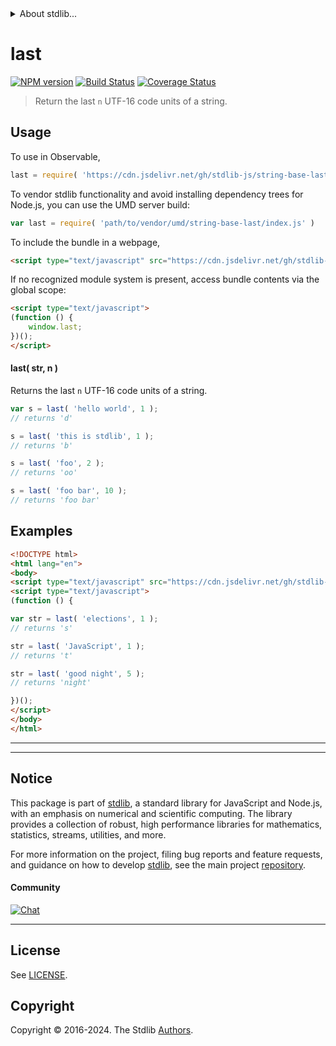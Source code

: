 <!--

@license Apache-2.0

Copyright (c) 2024 The Stdlib Authors.

Licensed under the Apache License, Version 2.0 (the "License");
you may not use this file except in compliance with the License.
You may obtain a copy of the License at

   http://www.apache.org/licenses/LICENSE-2.0

Unless required by applicable law or agreed to in writing, software
distributed under the License is distributed on an "AS IS" BASIS,
WITHOUT WARRANTIES OR CONDITIONS OF ANY KIND, either express or implied.
See the License for the specific language governing permissions and
limitations under the License.

-->


<details>
  <summary>
    About stdlib...
  </summary>
  <p>We believe in a future in which the web is a preferred environment for numerical computation. To help realize this future, we've built stdlib. stdlib is a standard library, with an emphasis on numerical and scientific computation, written in JavaScript (and C) for execution in browsers and in Node.js.</p>
  <p>The library is fully decomposable, being architected in such a way that you can swap out and mix and match APIs and functionality to cater to your exact preferences and use cases.</p>
  <p>When you use stdlib, you can be absolutely certain that you are using the most thorough, rigorous, well-written, studied, documented, tested, measured, and high-quality code out there.</p>
  <p>To join us in bringing numerical computing to the web, get started by checking us out on <a href="https://github.com/stdlib-js/stdlib">GitHub</a>, and please consider <a href="https://opencollective.com/stdlib">financially supporting stdlib</a>. We greatly appreciate your continued support!</p>
</details>

# last

[![NPM version][npm-image]][npm-url] [![Build Status][test-image]][test-url] [![Coverage Status][coverage-image]][coverage-url] <!-- [![dependencies][dependencies-image]][dependencies-url] -->

> Return the last `n` UTF-16 code units of a string.



<section class="usage">

## Usage

To use in Observable,

```javascript
last = require( 'https://cdn.jsdelivr.net/gh/stdlib-js/string-base-last@umd/browser.js' )
```

To vendor stdlib functionality and avoid installing dependency trees for Node.js, you can use the UMD server build:

```javascript
var last = require( 'path/to/vendor/umd/string-base-last/index.js' )
```

To include the bundle in a webpage,

```html
<script type="text/javascript" src="https://cdn.jsdelivr.net/gh/stdlib-js/string-base-last@umd/browser.js"></script>
```

If no recognized module system is present, access bundle contents via the global scope:

```html
<script type="text/javascript">
(function () {
    window.last;
})();
</script>
```

#### last( str, n )

Returns the last `n` UTF-16 code units of a string.

```javascript
var s = last( 'hello world', 1 );
// returns 'd'

s = last( 'this is stdlib', 1 );
// returns 'b'

s = last( 'foo', 2 );
// returns 'oo'

s = last( 'foo bar', 10 );
// returns 'foo bar'
```

</section>

<!-- /.usage -->

<section class="examples">

## Examples

<!-- eslint no-undef: "error" -->

```html
<!DOCTYPE html>
<html lang="en">
<body>
<script type="text/javascript" src="https://cdn.jsdelivr.net/gh/stdlib-js/string-base-last@umd/browser.js"></script>
<script type="text/javascript">
(function () {

var str = last( 'elections', 1 );
// returns 's'

str = last( 'JavaScript', 1 );
// returns 't'

str = last( 'good night', 5 );
// returns 'night'

})();
</script>
</body>
</html>
```

</section>

<!-- /.examples -->

<!-- Section for related `stdlib` packages. Do not manually edit this section, as it is automatically populated. -->

<section class="related">

* * *


</section>

<!-- /.related -->

<!-- Section for all links. Make sure to keep an empty line after the `section` element and another before the `/section` close. -->


<section class="main-repo" >

* * *

## Notice

This package is part of [stdlib][stdlib], a standard library for JavaScript and Node.js, with an emphasis on numerical and scientific computing. The library provides a collection of robust, high performance libraries for mathematics, statistics, streams, utilities, and more.

For more information on the project, filing bug reports and feature requests, and guidance on how to develop [stdlib][stdlib], see the main project [repository][stdlib].

#### Community

[![Chat][chat-image]][chat-url]

---

## License

See [LICENSE][stdlib-license].


## Copyright

Copyright &copy; 2016-2024. The Stdlib [Authors][stdlib-authors].

</section>

<!-- /.stdlib -->

<!-- Section for all links. Make sure to keep an empty line after the `section` element and another before the `/section` close. -->

<section class="links">

[npm-image]: http://img.shields.io/npm/v/@stdlib/string-base-last.svg
[npm-url]: https://npmjs.org/package/@stdlib/string-base-last

[test-image]: https://github.com/stdlib-js/string-base-last/actions/workflows/test.yml/badge.svg?branch=main
[test-url]: https://github.com/stdlib-js/string-base-last/actions/workflows/test.yml?query=branch:main

[coverage-image]: https://img.shields.io/codecov/c/github/stdlib-js/string-base-last/main.svg
[coverage-url]: https://codecov.io/github/stdlib-js/string-base-last?branch=main

<!--

[dependencies-image]: https://img.shields.io/david/stdlib-js/string-base-last.svg
[dependencies-url]: https://david-dm.org/stdlib-js/string-base-last/main

-->

[chat-image]: https://img.shields.io/gitter/room/stdlib-js/stdlib.svg
[chat-url]: https://app.gitter.im/#/room/#stdlib-js_stdlib:gitter.im

[stdlib]: https://github.com/stdlib-js/stdlib

[stdlib-authors]: https://github.com/stdlib-js/stdlib/graphs/contributors

[umd]: https://github.com/umdjs/umd
[es-module]: https://developer.mozilla.org/en-US/docs/Web/JavaScript/Guide/Modules

[deno-url]: https://github.com/stdlib-js/string-base-last/tree/deno
[deno-readme]: https://github.com/stdlib-js/string-base-last/blob/deno/README.md
[umd-url]: https://github.com/stdlib-js/string-base-last/tree/umd
[umd-readme]: https://github.com/stdlib-js/string-base-last/blob/umd/README.md
[esm-url]: https://github.com/stdlib-js/string-base-last/tree/esm
[esm-readme]: https://github.com/stdlib-js/string-base-last/blob/esm/README.md
[branches-url]: https://github.com/stdlib-js/string-base-last/blob/main/branches.md

[stdlib-license]: https://raw.githubusercontent.com/stdlib-js/string-base-last/main/LICENSE

<!-- <related-links> -->


<!-- </related-links> -->

</section>

<!-- /.links -->
